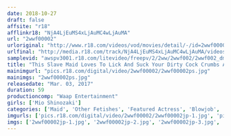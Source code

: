 ```yaml
---
date: 2018-10-27
draft: false
affsite: "r18"
afflinkr18: "NjA4LjEuMS4xLjAuMC4wLjAuMA"
url: "2wwf00002"
urloriginal: "http://www.r18.com/videos/vod/movies/detail/-/id=2wwf00002"
urlfinal: "http://media.r18.com/track/NjA4LjEuMS4xLjAuMC4wLjAuMA/videos/vod/movies/detail/-/id=2wwf00002"
samplevid: "awspv3001.r18.com/litevideo/freepv/2/2ww/2wwf002/2wwf002_dmb_w.mp4"
title: "This Slave Maid Loves To Lick And Suck Your Dirty Cock Crumbs And Swallow Them Down Mio Shinozaki"
mainimgurl: "pics.r18.com/digital/video/2wwf00002/2wwf00002ps.jpg"
mainimgs: "2wwf00002ps.jpg"
releasedate: "Mar. 03, 2017"
duration: 59
productioncomp: "Waap Entertainment"
girls: ['Mio Shinozaki']
categories: ['Maid', 'Other Fetishes', 'Featured Actress', 'Blowjob', 'Cum Swallowing', 'Dirty Talk', 'Hi-Def']
imgurls: ['pics.r18.com/digital/video/2wwf00002/2wwf00002jp-1.jpg', 'pics.r18.com/digital/video/2wwf00002/2wwf00002jp-2.jpg', 'pics.r18.com/digital/video/2wwf00002/2wwf00002jp-3.jpg', 'pics.r18.com/digital/video/2wwf00002/2wwf00002jp-4.jpg', 'pics.r18.com/digital/video/2wwf00002/2wwf00002jp-5.jpg', 'pics.r18.com/digital/video/2wwf00002/2wwf00002jp-6.jpg', 'pics.r18.com/digital/video/2wwf00002/2wwf00002jp-7.jpg', 'pics.r18.com/digital/video/2wwf00002/2wwf00002jp-8.jpg', 'pics.r18.com/digital/video/2wwf00002/2wwf00002jp-9.jpg', 'pics.r18.com/digital/video/2wwf00002/2wwf00002jp-10.jpg', 'pics.r18.com/digital/video/2wwf00002/2wwf00002jp-11.jpg', 'pics.r18.com/digital/video/2wwf00002/2wwf00002jp-12.jpg', 'pics.r18.com/digital/video/2wwf00002/2wwf00002jp-13.jpg', 'pics.r18.com/digital/video/2wwf00002/2wwf00002jp-14.jpg', 'pics.r18.com/digital/video/2wwf00002/2wwf00002jp-15.jpg', 'pics.r18.com/digital/video/2wwf00002/2wwf00002jp-16.jpg', 'pics.r18.com/digital/video/2wwf00002/2wwf00002jp-17.jpg', 'pics.r18.com/digital/video/2wwf00002/2wwf00002jp-18.jpg', 'pics.r18.com/digital/video/2wwf00002/2wwf00002jp-19.jpg', 'pics.r18.com/digital/video/2wwf00002/2wwf00002jp-20.jpg']
imgs: ['2wwf00002jp-1.jpg', '2wwf00002jp-2.jpg', '2wwf00002jp-3.jpg', '2wwf00002jp-4.jpg', '2wwf00002jp-5.jpg', '2wwf00002jp-6.jpg', '2wwf00002jp-7.jpg', '2wwf00002jp-8.jpg', '2wwf00002jp-9.jpg', '2wwf00002jp-10.jpg', '2wwf00002jp-11.jpg', '2wwf00002jp-12.jpg', '2wwf00002jp-13.jpg', '2wwf00002jp-14.jpg', '2wwf00002jp-15.jpg', '2wwf00002jp-16.jpg', '2wwf00002jp-17.jpg', '2wwf00002jp-18.jpg', '2wwf00002jp-19.jpg', '2wwf00002jp-20.jpg']
---
```

